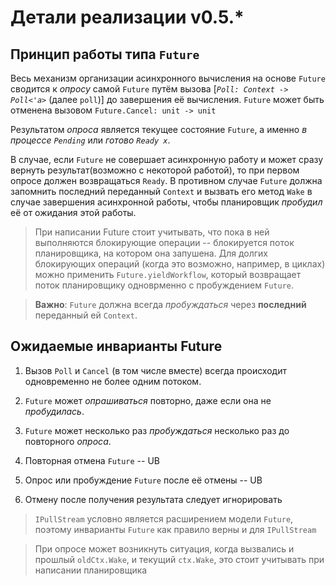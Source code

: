 # Детали реализации v0.5.\*

## Принцип работы типа `Future`

Весь мeханизм организации асинхронного вычисления на основе `Future` сводится к *опросу*
самой `Future` путём вызова \[*`Poll: Context -> Poll<'a>`* (далее `poll`)\] до завершения её вычисления.
`Future` может быть отменена вызовом `Future.Cancel: unit -> unit`

Результатом *опроса* является текущее состояние `Future`,
а именно *в процессе `Pending`* или *готово `Ready x`*.

В случае, если `Future` не совершает асинхронную работу и может сразу вернуть
результат(возможно с некоторой работой), то при первом опросе должен возвращаться `Ready`.
В противном случае `Future` должна запомнить последний переданный `Context` и вызвать его метод `Wake` в случае завершения
асинхронной работы, чтобы планировщик *пробудил* её от ожидания этой работы.

> При написании Future стоит учитывать, что пока в ней выполняются блокирующие
> операции -- блокируется поток планировщика, на котором она запушена.
> Для долгих блокирующих операций (когда это возможно, например, в циклах)
> можно применить `Future.yieldWorkflow`,
> который возвращает поток планировщику одноврменно с пробуждением `Future`.

> **Важно**: `Future` должна всегда *пробуждаться* через **последний** переданный ей `Context`.

## Ожидаемые инварианты Future
1. Вызов `Poll` и `Cancel` (в том числе вместе)
   всегда происходит одновременно не более одним потоком.
2. `Future` может *опрашиваться* повторно, даже если она не *пробудилась*.
3. `Future` может несколько раз *пробуждаться* несколько раз до повторного *опроса*.

4. Повторная отмена `Future` -- UB
5. Опрос или пробуждение `Future` после её отмены -- UB
6. Отмену после получения результата следует игнорировать

> `IPullStream` условно является расширением модели `Future`,
   поэтому инварианты `Future` как правило верны и для `IPullStream`

> При опросе может возникнуть ситуация, когда вызвались и прошлый `oldCtx.Wake`, и текущий `ctx.Wake`,
  это стоит учитывать при написании планировщика

